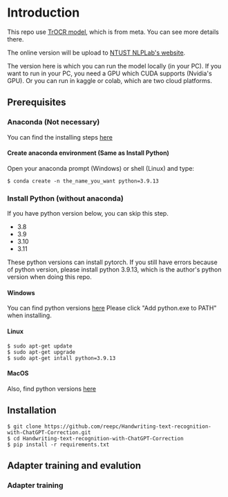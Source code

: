 # Introduction

This repo use [TrOCR model](https://github.com/microsoft/unilm/tree/master/trocr#trocr), which is from meta.
You can see more details there.

The online version will be upload to [NTUST NLPLab's website](https://nlp.csie.ntust.edu.tw/).

The version here is which you can run the model locally (in your PC).
If you want to run in your PC, you need a GPU which CUDA supports (Nvidia's GPU).
Or you can run in kaggle or colab, which are two cloud platforms.

## Prerequisites

### Anaconda (Not necessary)

You can find the installing steps [here](https://docs.anaconda.com/free/anaconda/install/#)

#### Create anaconda environment (Same as Install Python)

Open your anaconda prompt (Windows) or shell (Linux) and type:
```
$ conda create -n the_name_you_want python=3.9.13
```

### Install Python (without anaconda)

If you have python version below, you can skip this step.

- 3.8
- 3.9
- 3.10
- 3.11

These python versions can install pytorch.
If you still have errors because of python version, please install python 3.9.13, which is the author's python version when doing this repo.

#### Windows

You can find python versions [here](https://www.python.org/downloads/)
Please click "Add python.exe to PATH" when installing.

#### Linux

```
$ sudo apt-get update 
$ sudo apt-get upgrade
$ sudo apt-get intall python=3.9.13
```

#### MacOS

Also, find python versions [here](https://www.python.org/downloads/macos/)

## Installation

```
$ git clone https://github.com/reepc/Handwriting-text-recognition-with-ChatGPT-Correction.git
$ cd Handwriting-text-recognition-with-ChatGPT-Correction
$ pip install -r requirements.txt
```

## Adapter training and evalution

### Adapter training


